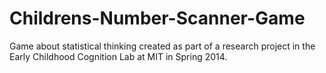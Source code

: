 Childrens-Number-Scanner-Game
=============================

Game about statistical thinking created as part of a research project in the Early Childhood Cognition Lab at MIT in Spring 2014. 
